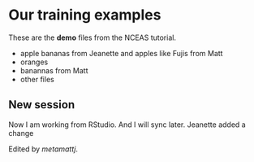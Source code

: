 # Our training examples

These are the **demo** files from the NCEAS tutorial.

- apple bananas from Jeanette and apples like Fujis from Matt
- oranges
- banannas from Matt
- other files

## New session

Now I am working from RStudio.  And I will sync later.
Jeanette added a change

Edited by _metamattj_.
